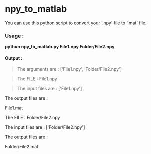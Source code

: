 # npy_to_matlab
You can use this python script to convert your '.npy' file to '.mat' file.

### Usage :  

__python npy_to_matlab.py File1.npy  Folder/File2.npy__

#### Output : 

> The arguments are : ['File1.npy', 'Folder/File2.npy'] 

> The FILE : File1.npy 

> The input files are : ['File1.npy']

The output files are : 

File1.mat

The FILE : Folder/File2.npy

The input files are : ['Folder/File2.npy']

The output files are : 

Folder/File2.mat
